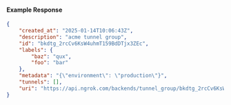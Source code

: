 <!-- Code generated for API Clients. DO NOT EDIT. -->

#### Example Response

```json
{
	"created_at": "2025-01-14T10:06:43Z",
	"description": "acme tunnel group",
	"id": "bkdtg_2rcCv6KsW4uhmT159BdDTjx3ZEc",
	"labels": {
		"baz": "qux",
		"foo": "bar"
	},
	"metadata": "{\"environment\": \"production\"}",
	"tunnels": [],
	"uri": "https://api.ngrok.com/backends/tunnel_group/bkdtg_2rcCv6KsW4uhmT159BdDTjx3ZEc"
}
```

